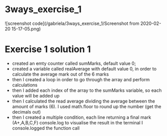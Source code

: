 # 3ways_exercise_1

![screenshot code](/gabriela/3ways_exercise_1/Screenshot from 2020-02-20 15-17-05.png)

# Exercise 1 solution 1

* created an emty counter called sumMarks, default value 0;
* created a variable called realAverage with default value 0, in order to calculate the average mark out of the 6 marks
* then I created a loop in order to go through the array and perform calculations
* then I added each index of the array to the sumMarks variable, so each value will be added up
* then I calculated the read average dividing the average between the amount of marks (6). I used math.floor to round up the number (get the decimals out)
* then I created a multiple condition, each line returning a final mark (A+,A,B,C,F)
console.log to visualise the result in the terminal
I console.logged the function call
